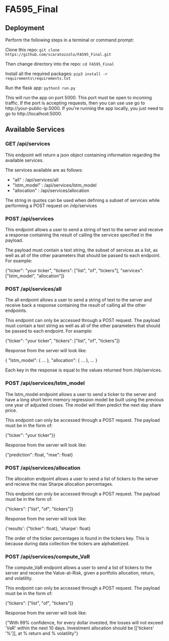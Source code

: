 # FA595_Final

## Deployment

Perform the following steps in a terminal or command prompt:

Clone this repo: ```git clone https://github.com/scaratozzolo/FA595_Final.git```

Then change directory into the repo: ```cd FA595_Final```

Install all the required packages: ```pip3 install -r requirements\requirements.txt```

Run the flask app: ```python3 run.py```

This will run the app on port 5000. This port must be open to incoming traffic. If the port is accepting requests, then you can use use go to http://your-public-ip:5000. If you're running the app locally, you just need to go to http://localhost:5000.

## Available Services

### GET /api/services

This endpoint will return a json object containing information regarding the available services.

The services available are as follows:

 - "all" : /api/services/all
 - "lstm_model" : /api/services/lstm_model
 - "allocation" : /api/services/allocation

 The string in quotes can be used when defining a subset of services while performing a POST request on /nlp/services

### POST /api/services 

This endpoint allows a user to send a string of text to the server and receive a response containing the result of calling the services specified in the payload.

The payload must contain a text string, the subset of services as a list, as well as all of the other parameters that should be passed to each endpoint.
For example:

{"ticker": "your ticker", "tickers": ["list", "of", "tickers"], "services":["lstm_model", "allocation"]}

### POST /api/services/all

The all endpoint allows a user to send a string of text to the server and receive back a response containing the result of calling all the other endpoints.

This endpoint can only be accessed through a POST request. The payload must contain a text string as well as all of the other parameters that should be passed to each endpoint. For example:

{"ticker": "your ticker", "tickers": ["list", "of", "tickers"]}

Response from the server will look like:

{
  "lstm_model": {
    ...
  }, 
  "allocation": {
    ...
  },
  ...
}

Each key in the response is equal to the values returned from /nlp/services.

### POST /api/services/lstm_model

The lstm_model endpoint allows a user to send a ticker to the server and have a long short term memory regression model be built using the previous one year of adjusted closes. The model will then predict the next day share price.

This endpoint can only be accessed through a POST request. The payload must be in the form of: 

{"ticker": "your ticker"}}

Response from the server will look like:

{"prediction": float, "mse": float}


### POST /api/services/allocation

The allocation endpoint allows a user to send a list of tickers to the server and recieve the max Sharpe allocation percentages.

This endpoint can only be accessed through a POST request. The payload must be in the form of: 

{"tickers": ["list", "of", "tickers"]}

Response from the server will look like:

{'results': {"ticker": float}, 'sharpe': float}

The order of the ticker percentages is found in the tickers key. This is because during data collection the tickers are alphabetized.


### POST /api/services/compute_VaR

The compute_VaR endpoint allows a user to send a list of tickers to the server and receive the Value-at-Risk, given a portfolio allocation, return, and volatility.

This endpoint can only be accessed through a POST request. The payload must be in the form of: 

{"tickers": ["list", "of", "tickers"]}

Response from the server will look like:

{"With 99% confidence, for every dollar invested, the losses will not exceed 'VaR' within the next 10 days. Investment allocation should be [['tickers' '%']], at % return and % volatility"}


